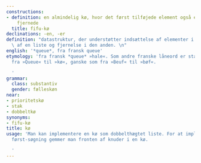 ```yaml
---
constructions:
- definition: en almindelig kø, hvor det først tilføjede element også er det først
    fjernede
  title: fifu-kø
declinations: -en, -er
definition: "datastruktur, der understøtter indsættelse af elementer i den ene ende\
  \ af en liste og fjernelse i den anden. \n"
english: '*queue*, fra fransk queue'
etymology: 'fra fransk *queue* »hale«. Som andre franske låneord er stavemåden ændret
  fra »Queue« til »kø«, ganske som fra »Beuf« til »bøf«.

  '
grammar:
  class: substantiv
  gender: fælleskøn
near:
- prioritetskø
- stak
- dobbeltkø
synonyms:
- fifu-kø
title: kø
usage: 'Man kan implementere en kø som dobbelthægtet liste. For at implementere bredde
  først-søgning gemmer man fronten af knuder i en kø.

  '
---
```

